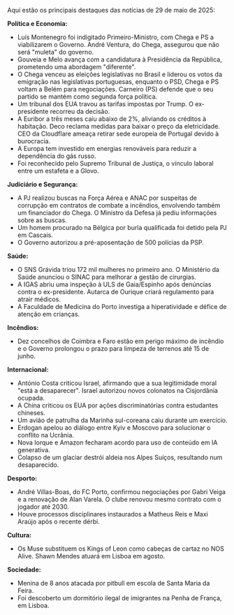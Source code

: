 Aqui estão os principais destaques das notícias de 29 de maio de 2025:

**Política e Economia:**

*   Luís Montenegro foi indigitado Primeiro-Ministro, com Chega e PS a viabilizarem o Governo. André Ventura, do Chega, assegurou que não será "muleta" do governo.
*   Gouveia e Melo avança com a candidatura à Presidência da República, prometendo uma abordagem "diferente".
*   O Chega venceu as eleições legislativas no Brasil e liderou os votos da emigração nas legislativas portuguesas, enquanto o PSD, Chega e PS voltam a Belém para negociações. Carneiro (PS) defende que o seu partido se mantém como segunda força política.
*   Um tribunal dos EUA travou as tarifas impostas por Trump. O ex-presidente recorreu da decisão.
*   A Euribor a três meses caiu abaixo de 2%, aliviando os créditos à habitação. Deco reclama medidas para baixar o preço da eletricidade. CEO da Cloudflare ameaça retirar sede europeia de Portugal devido à burocracia.
*    A Europa tem investido em energias renováveis para reduzir a dependência do gás russo.
*   Foi reconhecido pelo Supremo Tribunal de Justiça, o vínculo laboral entre um estafeta e a Glovo.

**Judiciário e Segurança:**

*   A PJ realizou buscas na Força Aérea e ANAC por suspeitas de corrupção em contratos de combate a incêndios, envolvendo também um financiador do Chega. O Ministro da Defesa já pediu informações sobre as buscas.
*   Um homem procurado na Bélgica por burla qualificada foi detido pela PJ em Cascais.
*   O Governo autorizou a pré-aposentação de 500 polícias da PSP.

**Saúde:**

*   O SNS Grávida triou 172 mil mulheres no primeiro ano. O Ministério da Saúde anunciou o SINAC para melhorar a gestão de cirurgias.
*   A IGAS abriu uma inspeção à ULS de Gaia/Espinho após denúncias contra o ex-presidente. Autarca de Ourique criará regulamento para atrair médicos.
*   A Faculdade de Medicina do Porto investiga a hiperatividade e défice de atenção em crianças.

**Incêndios:**

*   Dez concelhos de Coimbra e Faro estão em perigo máximo de incêndio e o Governo prolongou o prazo para limpeza de terrenos até 15 de junho.

**Internacional:**

*   António Costa criticou Israel, afirmando que a sua legitimidade moral "está a desaparecer". Israel autorizou novos colonatos na Cisjordânia ocupada.
*   A China criticou os EUA por ações discriminatórias contra estudantes chineses.
*   Um avião de patrulha da Marinha sul-coreana caiu durante um exercício.
*    Erdogan apelou ao diálogo entre Kyiv e Moscovo para solucionar o conflito na Ucrânia.
*   Nova Iorque e Amazon fecharam acordo para uso de conteúdo em IA generativa.
*   Colapso de um glaciar destrói aldeia nos Alpes Suíços, resultando num desaparecido.

**Desporto:**

*   André Villas-Boas, do FC Porto, confirmou negociações por Gabri Veiga e a renovação de Alan Varela. O clube renovou mesmo contrato com o jogador até 2030.
*   Houve processos disciplinares instaurados a Matheus Reis e Maxi Araújo após o recente dérbi.

**Cultura:**

*   Os Muse substituem os Kings of Leon como cabeças de cartaz no NOS Alive. Shawn Mendes atuará em Lisboa em agosto.

**Sociedade:**

* Menina de 8 anos atacada por pitbull em escola de Santa Maria da Feira.
*   Foi descoberto um dormitório ilegal de imigrantes na Penha de França, em Lisboa.